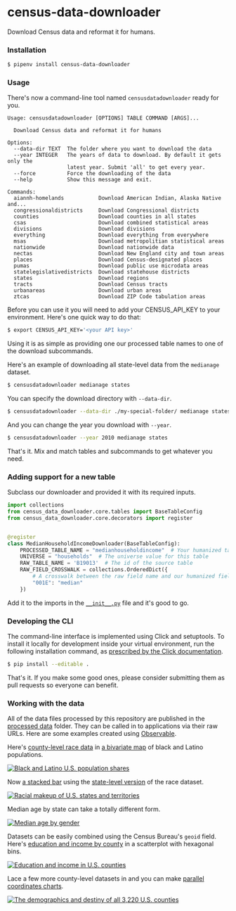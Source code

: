 # census-data-downloader

Download Census data and reformat it for humans.

### Installation

```bash
$ pipenv install census-data-downloader
```

### Usage

There's now a command-line tool named `censusdatadownloader` ready for you.

```base
Usage: censusdatadownloader [OPTIONS] TABLE COMMAND [ARGS]...

  Download Census data and reformat it for humans

Options:
  --data-dir TEXT  The folder where you want to download the data
  --year INTEGER   The years of data to download. By default it gets only the
                   latest year. Submit 'all' to get every year.
  --force          Force the downloading of the data
  --help           Show this message and exit.

Commands:
  aiannh-homelands           Download American Indian, Alaska Native and...
  congressionaldistricts     Download Congressional districts
  counties                   Download counties in all states
  csas                       Download combined statistical areas
  divisions                  Download divisions
  everything                 Download everything from everywhere
  msas                       Download metropolitian statistical areas
  nationwide                 Download nationwide data
  nectas                     Download New England city and town areas
  places                     Download Census-designated places
  pumas                      Download public use microdata areas
  statelegislativedistricts  Download statehouse districts
  states                     Download regions
  tracts                     Download Census tracts
  urbanareas                 Download urban areas
  ztcas                      Download ZIP Code tabulation areas
```

Before you can use it you will need to add your CENSUS_API_KEY to your environment. Here's one quick way to do that:

```bash
$ export CENSUS_API_KEY='<your API key>'
```

Using it is as simple as providing one our processed table names to one of the download subcommands.

Here's an example of downloading all state-level data from the `medianage` dataset.

```bash
$ censusdatadownloader medianage states
```

You can specify the download directory with `--data-dir`.

```bash
$ censusdatadownloader --data-dir ./my-special-folder/ medianage states
```

And you can change the year you download with `--year`.

```bash
$ censusdatadownloader --year 2010 medianage states
```

That's it. Mix and match tables and subcommands to get whatever you need.

### Adding support for a new table

Subclass our downloader and provided it with its required inputs.

```python
import collections
from census_data_downloader.core.tables import BaseTableConfig
from census_data_downloader.core.decorators import register


@register
class MedianHouseholdIncomeDownloader(BaseTableConfig):
    PROCESSED_TABLE_NAME = "medianhouseholdincome"  # Your humanized table name
    UNIVERSE = "households"  # The universe value for this table
    RAW_TABLE_NAME = 'B19013'  # The id of the source table
    RAW_FIELD_CROSSWALK = collections.OrderedDict({
        # A crosswalk between the raw field name and our humanized field name.
        "001E": "median"
    })
```

Add it to the imports in the [`__init__.py`](census_data_downloader/tables/__init__.py) file and it's good to go.

### Developing the CLI

The command-line interface is implemented using Click and setuptools. To install it locally for development inside your virtual environment, run the following installation command, as [prescribed by the Click documentation](https://click.palletsprojects.com/en/7.x/setuptools/#setuptools-integration).

```bash
$ pip install --editable .
```

That's it. If you make some good ones, please consider submitting them as pull requests so everyone can benefit.

### Working with the data

All of the data files processed by this repository are published in the [processed data](./data/processed/) folder. They can be called in to applications via their raw URLs. Here are some examples created using [Observable](https://observablehq.com/collection/@datadesk/u-s-census-data).

Here's [county-level race data](https://github.com/datadesk/census-data-downloader/blob/master/data/processed/acs5_2017_race_counties.csv) in [a bivariate map](https://observablehq.com/@datadesk/black-and-latino-u-s-population-shares) of black and Latino populations.

[![Black and Latino U.S. population shares](./img/race-map.png)](https://observablehq.com/@datadesk/black-and-latino-u-s-population-shares)

Now [a stacked bar](https://observablehq.com/@datadesk/racial-makeup-of-u-s-states-and-territories) using the [state-level version](https://github.com/datadesk/census-data-downloader/blob/master/data/processed/acs5_2017_race_states.csv) of the race dataset.

[![Racial makeup  of U.S. states and territories](img/states-race-stacked-bar.png)](https://observablehq.com/@datadesk/racial-makeup-of-u-s-states-and-territories)

Median age by state can take a totally different form.

[![Median age by gender](img/median-age-dots.png)](https://observablehq.com/@datadesk/median-age-by-sex-in-u-s-states-and-territories)

Datasets can be easily combined using the Census Bureau's `geoid` field. Here's [education and income by county](https://observablehq.com/@datadesk/education-and-income-in-u-s-counties) in a scatterplot with hexagonal bins.

[![Education and income in U.S. counties](img/hex-scatter.png)](https://observablehq.com/@datadesk/education-and-income-in-u-s-counties)

Lace a few more county-level datasets in and you can make [parallel coordinates charts](https://observablehq.com/@datadesk/the-demographics-and-destiny-of-all-3-220-u-s-counties).

[![The demographics and destiny of all 3,220 U.S. counties](img/parallel-coordinates.png)](https://observablehq.com/@datadesk/the-demographics-and-destiny-of-all-3-220-u-s-counties)
